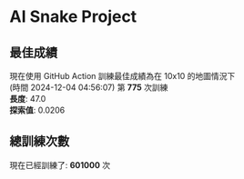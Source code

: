 
# AI Snake Project

## **最佳成績**




現在使用 GitHub Action 訓練最佳成績為在 10x10 的地圖情況下  
(時間 2024-12-04 04:56:07) 第 **775** 次訓練  
**長度**: 47.0  
**探索值**: 0.0206









## 總訓練次數
現在已經訓練了: **601000** 次
